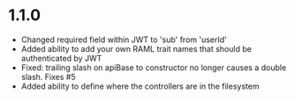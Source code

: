 # 1.1.0
- Changed required field within JWT to 'sub' from 'userId'
- Added ability to add your own RAML trait names that should be authenticated by JWT
- Fixed: trailing slash on apiBase to constructor no longer causes a double slash. Fixes #5
- Added ability to define where the controllers are in the filesystem
